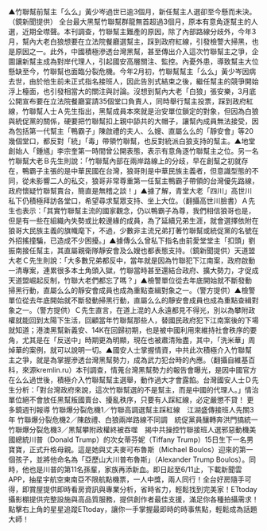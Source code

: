 ▲竹聯幫前幫主「么么」黃少岑過世已逾3個月，新任幫主人選卻至今懸而未決。（鏡新聞提供）
全台最大黑幫竹聯幫群龍無首超過3個月，原本有意角逐幫主的人選，近期全噤聲。本刊調查，竹聯幫主難產的原因，除了內部路線分歧外，今年3月，幫內大老白狼想要在立法院餐廳選幫主，踩到政府紅線，引發檢警大掃黑，也是原因之一。此外，中國積極滲透台灣黑幫，甚至傳出介入這次竹聯幫主之爭，企圖讓新幫主成為對岸代理人，引起國安高層關注、監控。內憂外患，導致幫主大位懸缺至今，竹聯幫也面臨分裂危機。今年2月初，竹聯幫幫主「么么」黃少岑因病去世，由於他生前未正式指名接班人，因此告別式結束之後，繼任幫主的競爭開始浮上檯面，也引發相當大的關注與討論。沒想到幫內大老「白狼」張安樂，3月底公開宣布要在立法院餐廳宴請35個堂口負責人，同時舉行幫主投票，踩到政府紅線，竹聯幫人士Ａ先生指出，黑幫成員本來就是治安單位鎖定的對象，但因為白狼與統促黨的關係，硬要把竹聯幫扣上親中舔共的大帽子，讓幫內成員無法接受，因為包括第一代幫主「鴨霸子」陳啟禮的夫人、么嫂、直屬么么的「靜安會」等20幾個堂口，都反對「統」「毒」帶領竹聯幫，也反對統派白狼支持的幫主。▲地堂創始人「鍾馗」李宗奎第一時間曾公開表態，表示有意角逐竹聯幫主之位。另一名竹聯幫大老Ｂ先生則說：「竹聯幫內部在兩岸路線上的分歧，早在創幫之初就存在，鴨霸子主張的是中華民國在台灣，狼哥則是中華民族主義者，但意識型態的不同，從未影響二人的私交，狼哥非常尊重第一任幫主鴨霸子帶領的台灣優先路線，政府懷疑竹聯幫賣台，簡直是無稽之談！」▲據了解，青堂大老「四川」高世川私下仍積極拜訪各堂口，希望尋求幫眾支持、坐上大位。（翻攝高世川臉書）Ａ先生也表示：「其實竹聯幫主流的國家觀念，仍以鴨霸子為尊，我們相信狼哥也是，但是有一些在組織內失勢或比較邊緣的成員，為了延續兄弟生涯，就會選擇依附在狼哥大民族主義的旗幟麾下，不過，少數非主流兄弟打著竹聯幫或統促黨的名號在外招搖撞騙，已造成不少困擾。」▲據傳么么曾私下指名由前愛堂堂主「扣頭」劉振南接任幫主，其直屬親衛隊靜安會及么嫂也都表態支持。（鏡新聞提供）天道盟大老Ｃ先生則說：「大多數兄弟都反中，當年就是因為竹聯犯下江南案，政府啟動一清專案，連累很多本土角頭入獄，竹聯當時甚至還結合政府、擴大勢力，才促成天道盟崛起反制，竹聯大老們都忘了嗎？」▲檢警單位從去年底開始就不斷發動掃黑行動，直屬么么的靜安會成員也成為重點查緝對象之一。（警方提供）▲檢警單位從去年底開始就不斷發動掃黑行動，直屬么么的靜安會成員也成為重點查緝對象之一。（警方提供）Ｃ先生直言，在道上混的人永遠都見不得光，別以為攀附政權就能回到太陽下生活，回顧當年竹聯幫那些人，替國民政府犯下江南案後的下場就知道；港澳黑幫新義安、14K在回歸初期，也是被中國利用來維持社會秩序的要角，尤其是在「反送中」時期更為明顯，現在也被肅清殆盡，其中，「洗米華」周焯華的案例，就可以說明一切。▲國安人士掌握情資，中共此次積極介入竹聯幫主之爭，就是為掌握滲透台灣黑幫勢力，成為武力犯台時的內應。（翻攝自維基百科，來源kremlin.ru）本刊調查，情蒐台灣黑幫勢力的報告會曝光，是因中國官方在么么過世後，積極介入竹聯幫幫主選舉，動作過大才會露餡。台灣國安人士Ｄ先生分析：「對台灣政府來說，這次竹聯幫選的不是幫主，而是中國的代理人。」情治單位絕不會放任黑幫叛國賣台、擾亂秩序，只要有人踩紅線，必定嚴懲不貸！
更多鏡週刊報導
竹聯爆分裂危機1／竹聯高調選幫主踩紅線　江湖盛傳接班人先關3年
竹聯爆分裂危機2／陳啟禮、白狼兩岸路線不同調　統促黨員釀轉奔洪門搞統一
竹聯爆分裂危機3／黑幫攀附政權終被吞噬　揭中共操控竹聯接班人選邪惡動機美國總統川普（Donald Trump）的次女蒂芬妮（Tiffany Trump）15日生下一名男寶寶，正式升格母親。這是她與丈夫麥可布魯斯（Michael Boulos）迎來的第一個孩子，並將他命名為「亞歷山大川普布魯斯」（Alexander Trump Boulos）。同時，他也是川普的第11名孫輩，家族再添新血。即日起至6/11止，下載新聞雲APP，抽星宇航空東南亞不限航點機票，一人中獎，兩人同行！全台好房隨手可得，即賞屋提供即時看房資訊與專業分析，省時省力，輕鬆找到完美家！ETtoday攝影棚提供完整設施與高品質服務，提供創作者最佳支援，滿足你各種拍攝需求！點擊右上角的星星追蹤ETtoday，讓你一手掌握最即時的時事焦點，輕鬆成為話題大師！